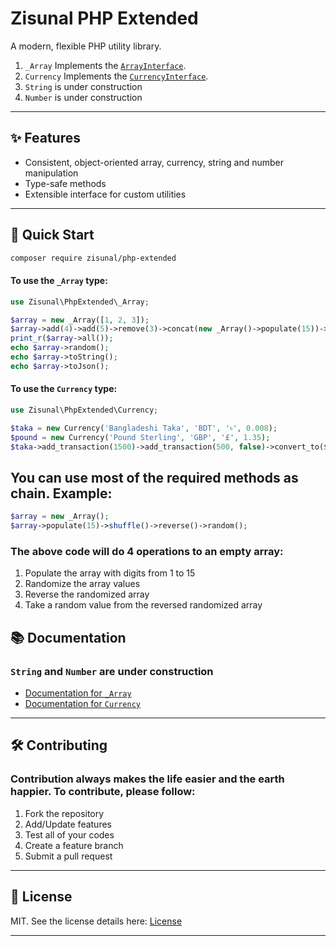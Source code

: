 # Zisunal PHP Extended

A modern, flexible PHP utility library.  
1. `_Array` Implements the [`ArrayInterface`](./src/Interfaces/ArrayInterface.php).
2. `Currency` Implements the [`CurrencyInterface`](./src/Interfaces/CurrencyInterface.php).
3. `String` is under construction
4. `Number` is under construction

---

## ✨ Features

- Consistent, object-oriented array, currency, string and number manipulation
- Type-safe methods
- Extensible interface for custom utilities

---

## 🚀 Quick Start

```bash
composer require zisunal/php-extended
```
#### To use the `_Array` type:
```php
use Zisunal\PhpExtended\_Array;

$array = new _Array([1, 2, 3]);
$array->add(4)->add(5)->remove(3)->concat(new _Array()->populate(15))->shuffle();
print_r($array->all());
echo $array->random();
echo $array->toString();
echo $array->toJson();
```
#### To use the `Currency` type:
```php
use Zisunal\PhpExtended\Currency;

$taka = new Currency('Bangladeshi Taka', 'BDT', '৳', 0.008);
$pound = new Currency('Pound Sterling', 'GBP', '£', 1.35);
$taka->add_transaction(1500)->add_transaction(500, false)->convert_to($pound, $taka->balance());
```

## You can use most of the required methods as chain. Example:

```php
$array = new _Array();
$array->populate(15)->shuffle()->reverse()->random();
```
### The above code will do 4 operations to an empty array:
1. Populate the array with digits from 1 to 15
2. Randomize the array values
3. Reverse the randomized array
4. Take a random value from the reversed randomized array

## 📚 Documentation
### `String` and `Number` are under construction
- [Documentation for `_Array`](./docs/_Array.md)
- [Documentation for `Currency`](./docs/Currency.md)

---

## 🛠️ Contributing
### Contribution always makes the life easier and the earth happier. To contribute, please follow:
1. Fork the repository
2. Add/Update features
3. Test all of your codes
4. Create a feature branch
5. Submit a pull request

---

## 📄 License

MIT. See the license details here: [License](./license.md)

---